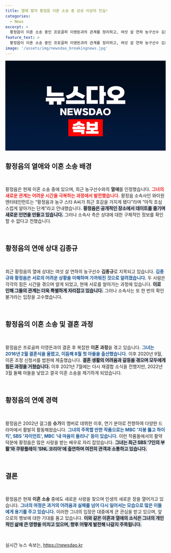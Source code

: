 ```yaml
---
title: 열애 발각 황정음 이혼 소송 중 상상 이상의 진실!
categories:
  - News
excerpt: >
  황정음이 이혼 소송 중인 프로골퍼 이영돈과의 관계를 정리하고, 여섯 살 연하 농구선수 김종규와 열애를 인정했다. 새로운 사랑의 시작, 그들의 관계가 어떤 방향으로 나아갈지 관심이 집중된다!
feature_text: >
  황정음이 이혼 소송 중인 프로골퍼 이영돈과의 관계를 정리하고, 여섯 살 연하 농구선수 김종규와 열애를 인정했다. 새로운 사랑의 시작, 그들의 관계가 어떤 방향으로 나아갈지 관심이 집중된다!
image: '/assets/img/newsdao_breakingnews.jpg'
---
```


<p><img src="/assets/img/newsdao_breakingnews.jpg" alt="cryptoinkorea 속보" /></p>

<h2 data-ke-size="size26">황정음의 열애와 이혼 소송 배경</h2>

<p data-ke-size="size16">&nbsp;</p>

<p>황정음은 현재 이혼 소송 중에 있으며, 최근 농구선수와의 <b>열애</b>를 인정했습니다. <b><span style="color: #ee2323;">그녀의 새로운 관계는 어려운 시간을 극복하는 과정에서 발전했습니다.</span></b> 황정음 소속사인 와이원엔터테인먼트는 “황정음과 농구 스타 A씨가 최근 호감을 가지게 됐다”라며 “아직 조심스럽게 알아가는 단계”라고 안내했습니다. <b><span style="background-color: #21538527;">황정음은 공개적인 장소에서 데이트를 즐기며 새로운 인연을 만들고 있습니다.</span></b> 그러나 소속사 측은 상대에 대한 구체적인 정보를 확인할 수 없다고 전했습니다.</p>

<p data-ke-size="size16">&nbsp;</p>

<h2 data-ke-size="size26">황정음의 연애 상대 김종규</h2>

<p data-ke-size="size16">&nbsp;</p>

<p>최근 황정음의 열애 상대는 여섯 살 연하의 농구선수 <b>김종규</b>로 지목되고 있습니다. <b><span style="color: #1a5490;">김종규와 황정음은 서로의 어려운 상황을 이해하며 가까워진 것으로 알려졌습니다.</span></b> 두 사람은 각각의 힘든 시간을 겪으며 알게 되었고, 현재 서로를 알아가는 과정에 있습니다. <b><span style="background-color: #21538527;">이로 인해 그들의 관계는 더욱 특별하게 자리잡고 있습니다.</span></b> 그러나 소속사는 또 한 번의 확인 불가라는 입장을 고수했습니다.</p>

<p data-ke-size="size16">&nbsp;</p>

<h2 data-ke-size="size26">황정음의 이혼 소송 및 결혼 과정</h2>

<p data-ke-size="size16">&nbsp;</p>

<p>황정음은 프로골퍼 이영돈과의 결혼 후 복잡한 <b>이혼 과정</b>을 겪고 있습니다. <b><span style="color: #1a5490;">그녀는 2016년 2월 결혼식을 올렸고, 이듬해 8월 첫 아들을 출산했습니다.</span></b> 이후 2020년 9월, 이혼 조정 신청서를 법원에 제출했습니다. <b><span style="background-color: #21538527;">결혼 생활의 어려움과 갈등을 겪으며 모두에게 힘든 과정을 거쳤습니다.</span></b> 이후 2021년 7월에는 다시 재결합 소식을 전했지만, 2022년 3월 둘째 아들을 낳았고 결국 이혼 소송을 제기하게 되었습니다.</p>

<p data-ke-size="size16">&nbsp;</p>

<h2 data-ke-size="size26">황정음의 연예 경력</h2>

<p data-ke-size="size16">&nbsp;</p>

<p>황정음은 2002년 걸그룹 <b>슈가</b>의 멤버로 데뷔한 이후, 연기 분야로 전향하여 다양한 드라마에서 활발히 활동해왔습니다. <b><span style="color: #1a5490;">그녀의 주목할 만한 작품으로는 MBC '지붕 뚫고 하이킥', SBS '자이언트', MBC '내 마음이 들리니' 등이 있습니다.</span></b> 이런 작품들에서의 활약 덕분에 황정음은 많은 사랑을 받는 배우로 자리 잡았습니다. <b><span style="background-color: #21538527;">그녀는 최근 SBS ‘7인의 부활’와 쿠팡플레이 ‘SNL 코리아’에 출연하며 여전히 관객과 소통하고 있습니다.</span></b></p>

<p data-ke-size="size16">&nbsp;</p>

<h2 data-ke-size="size26">결론</h2>

<p data-ke-size="size16">&nbsp;</p>

<p>황정음은 현재 <b>이혼 소송</b> 중에도 새로운 사랑을 찾으며 인생의 새로운 장을 열어가고 있습니다. <b><span style="color: #1a5490;">그녀의 여정은 과거의 어려움과 실패를 넘어 다시 일어서는 모습으로 많은 이들에게 용기를 주고 있습니다.</span></b> 이러한 그녀의 입장은 대중에게 큰 관심을 받고 있으며, 앞으로의 행보에 대한 기대를 품고 있습니다. <b><span style="background-color: #21538527;">이와 같은 이혼과 열애의 소식은 그녀의 개인적인 삶에 큰 영향을 미치고 있으며, 향후 어떻게 발전해 나갈지 주목됩니다.</span></b> </p>

<p data-ke-size="size16">&nbsp;</p>
실시간 뉴스 속보는, <a href="https://newsdao.kr" rel="dofollow">https://newsdao.kr</a>


